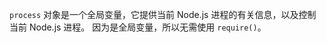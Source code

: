 
<!-- introduced_in=v0.10.0 -->
<!-- type=global -->

`process` 对象是一个全局变量，它提供当前 Node.js 进程的有关信息，以及控制当前 Node.js 进程。
因为是全局变量，所以无需使用 `require()`。
